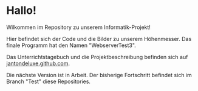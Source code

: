 # Hallo!
Wilkommen im Repository zu unserem Informatik-Projekt!

Hier befindet sich der Code und die Bilder zu unserem Höhenmesser. Das finale Programm hat den Namen "WebserverTest3".

Das Unterrichtstagebuch und die Projektbeschreibung befinden sich auf [jantondeluxe.github.com](https://jantondeluxe.github.io).

Die nächste Version ist in Arbeit. Der bisherige Fortschritt befindet sich im Branch "Test" diese Repositories.

